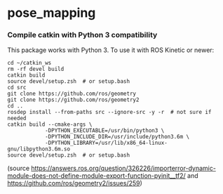 # pose_mapping

### Compile catkin with Python 3 compatibility

This package works with Python 3. To use it with ROS Kinetic or newer:

```
cd ~/catkin_ws
rm -rf devel build
catkin build
source devel/setup.zsh  # or setup.bash
cd src 
git clone https://github.com/ros/geometry
git clone https://github.com/ros/geometry2
cd ..
rosdep install --from-paths src --ignore-src -y -r  # not sure if needed
catkin build --cmake-args \
            -DPYTHON_EXECUTABLE=/usr/bin/python3 \
            -DPYTHON_INCLUDE_DIR=/usr/include/python3.6m \
            -DPYTHON_LIBRARY=/usr/lib/x86_64-linux-gnu/libpython3.6m.so
source devel/setup.zsh  # or setup.bash
```
(source https://answers.ros.org/question/326226/importerror-dynamic-module-does-not-define-module-export-function-pyinit__tf2/ and https://github.com/ros/geometry2/issues/259)


